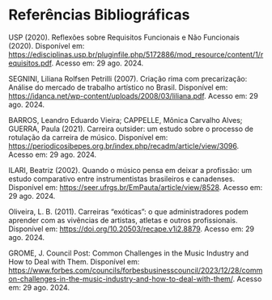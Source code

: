 # Referências Bibliográficas

USP (2020). Reflexões sobre Requisitos Funcionais e Não Funcionais (2020). Disponível em: https://edisciplinas.usp.br/pluginfile.php/5172886/mod_resource/content/1/requisitos.pdf. Acesso em: 29 ago. 2024.

SEGNINI, Liliana Rolfsen Petrilli (2007). Criação rima com precarização: Análise do mercado de trabalho artístico no Brasil. Disponível em: https://idanca.net/wp-content/uploads/2008/03/liliana.pdf. Acesso em: 29 ago. 2024.

BARROS, Leandro Eduardo Vieira; CAPPELLE, Mônica Carvalho Alves; GUERRA, Paula (2021). Carreira outsider: um estudo sobre o processo de rotulação da carreira de músico. Disponível em: https://periodicosibepes.org.br/index.php/recadm/article/view/3096. Acesso em: 29 ago. 2024.

ILARI, Beatriz (2002). Quando o músico pensa em deixar a profissão: um estudo comparativo entre instrumentistas brasileiros e canadenses. Disponível em: https://seer.ufrgs.br/EmPauta/article/view/8528. Acesso em: 29 ago. 2024.

Oliveira, L. B. (2011). Carreiras “exóticas”: o que administradores podem aprender com as vivências de artistas, atletas e outros profissionais. Disponível em: https://doi.org/10.20503/recape.v1i2.8879. Acesso em: 29 ago. 2024.

GROME, J. Council Post: Common Challenges in the Music Industry and How to Deal with Them. Disponível em: https://www.forbes.com/councils/forbesbusinesscouncil/2023/12/28/common-challenges-in-the-music-industry-and-how-to-deal-with-them/. Acesso em: 29 ago. 2024.
